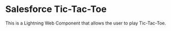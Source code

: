 # Salesforce Tic-Tac-Toe

This is a Lightning Web Component that allows the user to play Tic-Tac-Toe.